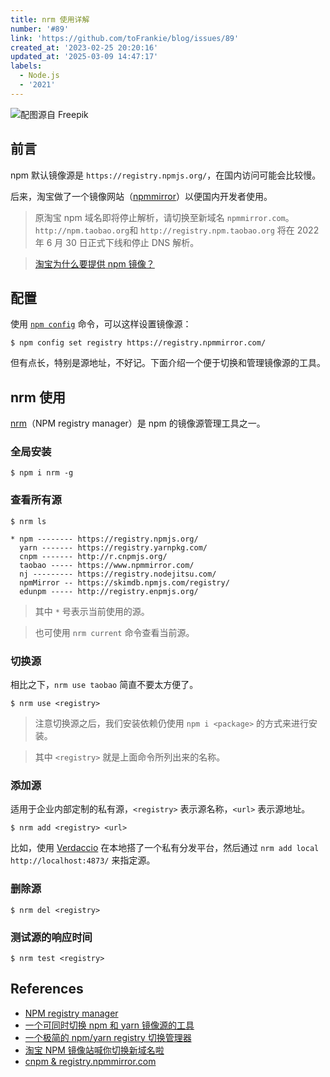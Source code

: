 ```yaml
---
title: nrm 使用详解
number: '#89'
link: 'https://github.com/toFrankie/blog/issues/89'
created_at: '2023-02-25 20:20:16'
updated_at: '2025-03-09 14:47:17'
labels:
  - Node.js
  - '2021'
---
```

![配图源自 Freepik](https://upload-images.jianshu.io/upload_images/5128488-4bf31641acfac032.jpg?imageMogr2/auto-orient/strip%7CimageView2/2/w/1240)

## 前言

npm 默认镜像源是 `https://registry.npmjs.org/`，在国内访问可能会比较慢。

后来，淘宝做了一个镜像网站（[npmmirror](https://www.npmmirror.com/)）以便国内开发者使用。

> 原淘宝 npm 域名即将停止解析，请切换至新域名 `npmmirror.com`。`http://npm.taobao.org`和 `http://registry.npm.taobao.org` 将在 2022 年 6 月 30 日正式下线和停止 DNS 解析。

> [淘宝为什么要提供 npm 镜像？](https://www.zhihu.com/question/59164204/answer/2251376189)

## 配置

使用 [`npm config`](https://docs.npmjs.com/cli/v11/commands/npm-config) 命令，可以这样设置镜像源：

```shell
$ npm config set registry https://registry.npmmirror.com/
```

但有点长，特别是源地址，不好记。下面介绍一个便于切换和管理镜像源的工具。


## nrm 使用

[nrm](https://github.com/Pana/nrm)（NPM registry manager）是 npm 的镜像源管理工具之一。

### 全局安装

```shell
$ npm i nrm -g
```

### 查看所有源

```shell
$ nrm ls

* npm -------- https://registry.npmjs.org/
  yarn ------- https://registry.yarnpkg.com/
  cnpm ------- http://r.cnpmjs.org/
  taobao ----- https://www.npmmirror.com/
  nj --------- https://registry.nodejitsu.com/
  npmMirror -- https://skimdb.npmjs.com/registry/
  edunpm ----- http://registry.enpmjs.org/
```

> 其中 `*` 号表示当前使用的源。

> 也可使用 `nrm current` 命令查看当前源。

### 切换源

相比之下，`nrm use taobao` 简直不要太方便了。

```shell
$ nrm use <registry>
```

> 注意切换源之后，我们安装依赖仍使用 `npm i <package>` 的方式来进行安装。

> 其中 `<registry>` 就是上面命令所列出来的名称。

### 添加源

适用于企业内部定制的私有源，`<registry>` 表示源名称，`<url>` 表示源地址。

```shell
$ nrm add <registry> <url>
```

比如，使用 [Verdaccio](https://github.com/toFrankie/blog/issues/90) 在本地搭了一个私有分发平台，然后通过 `nrm add local http://localhost:4873/` 来指定源。

### 删除源

```shell
$ nrm del <registry>
```

### 测试源的响应时间

```shell
$ nrm test <registry>
```

## References

* [NPM registry manager](https://github.com/Pana/nrm)
* [一个可同时切换 npm 和 yarn 镜像源的工具](https://github.com/toFrankie/blog/issues/91)
* [一个极简的 npm/yarn registry 切换管理器](https://www.yunyoujun.cn/posts/nnrm-new-nrm)
* [淘宝 NPM 镜像站喊你切换新域名啦](https://zhuanlan.zhihu.com/p/430580607)
* [cnpm & registry.npmmirror.com](https://www.yuque.com/egg/cnpm)
